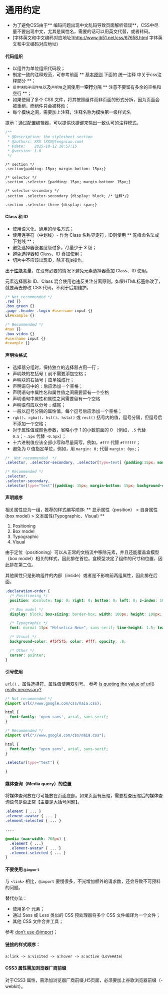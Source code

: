 # 通用约定

- 为了避免CSS由于** 编码问题出现中文乱码导致页面解析错误**，CSS中尽量不要出现中文，尤其是属性名，需要的话可以用英文代替，或者转码。
- [字体英文和中文编码对应地址](http://www.jb51.net/css/67658.html 字体英文和中文编码对应地址) 

#### 代码组织
- 以组件为单位组织代码段；
- 制定一致的注释规范，可参考前面 ** [基本原则](https://bradenhan.gitbooks.io/front-end/content/basic/index.html "基本原则") 下面的 统一注释 中关于css注释部分 **；
- `组件块和子组件块`以及`声明块`之间使用**一空行**分隔 ** 注意不要留有多余的空格和空行 **；
- 如果使用了多个 CSS 文件，将其按照组件而非页面的形式分拆，因为页面会被重组，而组件只会被移动；
- 每个模块之间，需要加上注释，注释名称为模块第一级样式名 

提示：通过配置编辑器，可以提供快捷键来输出一致认可的注释模式。

```css
/**  
 * @Description: the stylesheet section  
 * @authors: XXX (XXX@fengniao.com)
 * @date:    2015-10-12 10:57:15
 * @version: 1.0
 */

```

```
/* section */
.section{padding: 15px; margin-bottom: 15px;}

/* selector */
.section .selector {padding: 15px; margin-bottom: 15px;} 

/* selector-secondary */
.section .selector-secondary {display: block; /* 注释*/}

.section .selector-three {display: span;}
```

#### Class 和 ID
- 使用语义化、通用的命名方式；
- 使用连字符（中划线）- 作为 Class 名称界定符，ID则使用 ** 驼峰命名法或下划线 **；
- 避免选择器嵌套层级过多，尽量少于 3 级；
- 避免选择器和 Class、ID 叠加使用；
- 切片中不应该出现ID，除非有js操作。

出于[性能考量](http://www.stevesouders.com/blog/2009/06/18/simplifying-css-selectors/)，在没有必要的情况下避免元素选择器叠加 Class、ID  使用。

元素选择器和 ID、Class 混合使用也违反关注分离原则。如果HTML标签修改了，就要再去修改 CSS 代码，不利于后期维护。
```css
/* Not recommended */
.red {}
.box_green {}
.page .header .login #username input {}
ul#example {}

/* Recommended */
#nav {}
.box-video {}
#username input {}
#example {}
```

#### 声明块格式
- 选择器分组时，保持独立的选择器占用一行；
- 声明块的左括号 `{` 前不需要添加空格；
- 声明块的右括号 `}` 应单独成行；
- 声明语句中的 `:` 后应添加一个空格；
- 声明语句中属性名和属性值之间需要留有一个空格
- 声明语句中属性和属性之间需要留有一个空格 
- 声明语句应以分号 `;` 结尾；
- 一般以逗号分隔的属性值，每个逗号后应添加一个空格；
- `rgb()`、`rgba()`、`hsl()`、`hsla()` 或 `rect()`  括号内的值，逗号分隔，但逗号后不添加一个空格；
- 对于属性值或颜色参数，省略小于 1 的小数前面的 0 （例如，`.5` 代替 `0.5`；`-.5px` 代替 `-0.5px`）；
- 十六进制值应该全部小写和尽量简写，例如，`#fff` 代替 `#ffffff`；
- 避免为 0 值指定单位，例如，用 `margin: 0;` 代替 `margin: 0px;`；

```css
/*  Not recommended  */
.selector, .selector-secondary, .selector[type=text] {padding:15px; margin:0px 0px 15px; background-color:rgba(0, 0, 0, 0.5); box-shadow:0px 1px 2px #CCC,inset 0 1px 0 #FFFFFF}

/* Recommended */
.selector,
.selector-secondary,
.selector[type="text"]{padding: 15px; margin-bottom: 15px; background-color: rgba(0,0,0,.5); box-shadow: 0 1px 2px #ccc, inset 0 1px 0 #fff;}
```

#### 声明顺序
相关属性应为一组，推荐的样式编写顺序: ** 显示属性（position） > 自身属性(box model) > 文本属性(Typographic、Visual) ** 
1. Positioning
2. Box model
3. Typographic
4. Visual

由于定位（positioning）可以从正常的文档流中移除元素，并且还能覆盖盒模型（box model）相关的样式，因此排在首位。盒模型决定了组件的尺寸和位置，因此排在第二位。

其他属性只是影响组件的内部（inside）或者是不影响前两组属性，因此排在后面。

```css
.declaration-order {
  /* Positioning */
  position: absolute; top: 0; right: 0; bottom: 0; left: 0; z-index: 100;

  /* Box model */
  display: block; box-sizing: border-box; width: 100px; height: 100px; padding: 10px; border: 1px solid #e5e5e5; border-radius: 3px; margin: 10px; float: right; overflow: hidden;

  /* Typographic */
  font: normal 13px "Helvetica Neue", sans-serif; line-height: 1.5; text-align: center;

  /* Visual */
  background-color: #f5f5f5; color: #fff; opacity: .8;

  /* Other */
  cursor: pointer;
}
```

#### 引号使用
`url()` 、属性选择符、属性值使用双引号。
参考 [Is quoting the value of url() really necessary?](http://stackoverflow.com/questions/2168855/is-quoting-the-value-of-url-really-necessary)
```css
/* Not recommended */
@import url(//www.google.com/css/maia.css);

html {
  font-family: 'open sans', arial, sans-serif;
}

/* Recommended */
@import url("//www.google.com/css/maia.css");

html {
  font-family: "open sans", arial, sans-serif;
}

.selector[type="text"] {

}
```

#### 媒体查询（Media query）的位置
将媒体查询放在尽可能放在页面底部。如果页面有压缩，需要检查压缩后的媒体查询语句是否正常【主要是大括号问题】。

```css
.element { ... }
.element-avatar { ... }
.element-selected { ... }

....

@media (max-width: 768px) {
  .element { ...}
  .element-avatar { ... }
  .element-selected { ... }
}
```

#### 不要使用 `@import`
与 `<link>` 相比，`@import` 要慢很多，不光增加额外的请求数，还会导致不可预料的问题。

替代办法：
- 使用多个 <link> 元素；
- 通过 Sass 或 Less 类似的 CSS 预处理器将多个 CSS 文件编译为一个文件；
- 其他 CSS 文件合并工具；

参考 [don’t use @import](http://www.stevesouders.com/blog/2009/04/09/dont-use-import/)；

#### 链接的样式顺序：
`a:link -> a:visited -> a:hover -> a:active（LoVeHAte）`

#### CSS3 属性需加浏览器厂商前缀

对于CSS3 属性，需添加浏览器厂商前缀,H5页面，必须要加上谷歌浏览器前缀（-webkit）。

<!-- #### 无需添加浏览器厂商前缀 
使用 [Autoprefixer](https://github.com/postcss/autoprefixer) 自动添加浏览器厂商前缀，编写 CSS 时不需要添加浏览器前缀，直接使用标准的 CSS 编写。

Autoprefixer 通过 [Can I use](http://caniuse.com/)，按兼容的要求，对相应的 CSS 代码添加浏览器厂商前缀。-->
